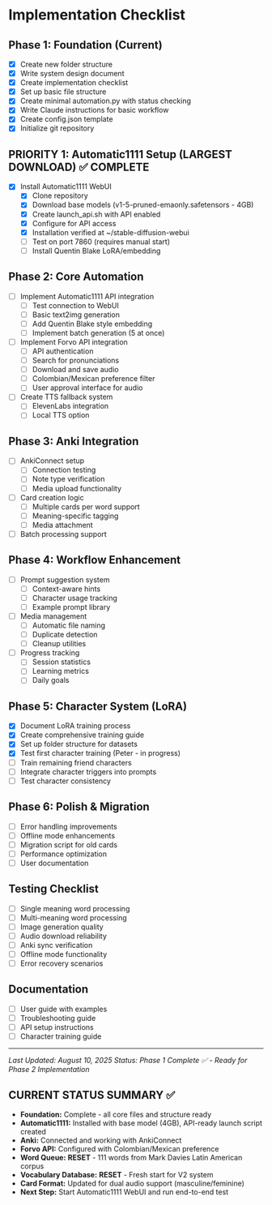 # Implementation Checklist

## Phase 1: Foundation (Current)
- [x] Create new folder structure
- [x] Write system design document
- [x] Create implementation checklist
- [x] Set up basic file structure
- [x] Create minimal automation.py with status checking
- [x] Write Claude instructions for basic workflow
- [x] Create config.json template
- [x] Initialize git repository

## PRIORITY 1: Automatic1111 Setup (LARGEST DOWNLOAD) ✅ COMPLETE
- [x] Install Automatic1111 WebUI
  - [x] Clone repository
  - [x] Download base models (v1-5-pruned-emaonly.safetensors - 4GB)
  - [x] Create launch_api.sh with API enabled
  - [x] Configure for API access
  - [x] Installation verified at ~/stable-diffusion-webui
  - [ ] Test on port 7860 (requires manual start)
  - [ ] Install Quentin Blake LoRA/embedding

## Phase 2: Core Automation
- [ ] Implement Automatic1111 API integration
  - [ ] Test connection to WebUI
  - [ ] Basic text2img generation
  - [ ] Add Quentin Blake style embedding
  - [ ] Implement batch generation (5 at once)
- [ ] Implement Forvo API integration
  - [ ] API authentication
  - [ ] Search for pronunciations
  - [ ] Download and save audio
  - [ ] Colombian/Mexican preference filter
  - [ ] User approval interface for audio
- [ ] Create TTS fallback system
  - [ ] ElevenLabs integration
  - [ ] Local TTS option

## Phase 3: Anki Integration
- [ ] AnkiConnect setup
  - [ ] Connection testing
  - [ ] Note type verification
  - [ ] Media upload functionality
- [ ] Card creation logic
  - [ ] Multiple cards per word support
  - [ ] Meaning-specific tagging
  - [ ] Media attachment
- [ ] Batch processing support

## Phase 4: Workflow Enhancement
- [ ] Prompt suggestion system
  - [ ] Context-aware hints
  - [ ] Character usage tracking
  - [ ] Example prompt library
- [ ] Media management
  - [ ] Automatic file naming
  - [ ] Duplicate detection
  - [ ] Cleanup utilities
- [ ] Progress tracking
  - [ ] Session statistics
  - [ ] Learning metrics
  - [ ] Daily goals

## Phase 5: Character System (LoRA)
- [x] Document LoRA training process
- [x] Create comprehensive training guide
- [x] Set up folder structure for datasets
- [x] Test first character training (Peter - in progress)
- [ ] Train remaining friend characters
- [ ] Integrate character triggers into prompts
- [ ] Test character consistency

## Phase 6: Polish & Migration
- [ ] Error handling improvements
- [ ] Offline mode enhancements
- [ ] Migration script for old cards
- [ ] Performance optimization
- [ ] User documentation

## Testing Checklist
- [ ] Single meaning word processing
- [ ] Multi-meaning word processing
- [ ] Image generation quality
- [ ] Audio download reliability
- [ ] Anki sync verification
- [ ] Offline mode functionality
- [ ] Error recovery scenarios

## Documentation
- [ ] User guide with examples
- [ ] Troubleshooting guide
- [ ] API setup instructions
- [ ] Character training guide

---

*Last Updated: August 10, 2025*
*Status: Phase 1 Complete ✅ - Ready for Phase 2 Implementation*

## CURRENT STATUS SUMMARY ✅
- **Foundation:** Complete - all core files and structure ready
- **Automatic1111:** Installed with base model (4GB), API-ready launch script created
- **Anki:** Connected and working with AnkiConnect
- **Forvo API:** Configured with Colombian/Mexican preference
- **Word Queue:** **RESET** - 111 words from Mark Davies Latin American corpus
- **Vocabulary Database:** **RESET** - Fresh start for V2 system
- **Card Format:** Updated for dual audio support (masculine/feminine)
- **Next Step:** Start Automatic1111 WebUI and run end-to-end test
